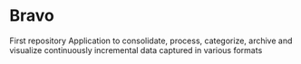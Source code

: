 # Bravo
First repository
Application to consolidate, process, categorize, archive  and visualize continuously incremental data captured in various formats
